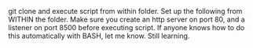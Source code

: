 git clone and execute script from within folder. Set up the following from WITHIN the folder.
Make sure you create an http server on port 80, and a listener on port 8500 before executing script.
If anyone knows how to do this automatically with BASH, let me know. Still learning.
